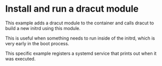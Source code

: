 # Install and run a dracut module

This example adds a dracut module to the container and calls dracut to build a new initrd using this module.

This is useful when something needs to run inside of the initrd, which is very early in the boot process.

This specific example registers a systemd service that prints out when it was executed.
